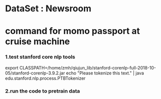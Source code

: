 # DataSet : Newsroom
# command for momo passport at cruise machine

### 1.test stanford core nlp tools
export CLASSPATH=/home/zmh/qiujun_lib/stanford-corenlp-full-2018-10-05/stanford-corenlp-3.9.2.jar
echo "Please tokenize this text." | java edu.stanford.nlp.process.PTBTokenizer

### 2.run the code to pretrain data

